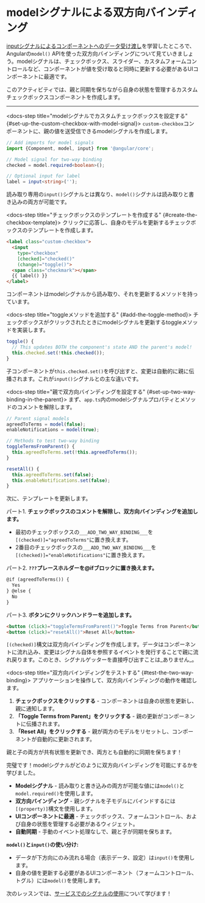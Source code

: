 # modelシグナルによる双方向バインディング

[inputシグナルによるコンポーネントへのデータ受け渡し](/tutorials/signals/5-component-communication-with-signals)を学習したところで、Angularの`model()` APIを使った双方向バインディングについて見ていきましょう。modelシグナルは、チェックボックス、スライダー、カスタムフォームコントロールなど、コンポーネントが値を受け取ると同時に更新する必要があるUIコンポーネントに最適です。

このアクティビティでは、親と同期を保ちながら自身の状態を管理するカスタムチェックボックスコンポーネントを作成します。

<hr />

<docs-workflow>

<docs-step title="modelシグナルでカスタムチェックボックスを設定する" {#set-up-the-custom-checkbox-with-model-signal}>
`custom-checkbox`コンポーネントに、親の値を送受信できるmodelシグナルを作成します。

```ts
// Add imports for model signals
import {Component, model, input} from '@angular/core';

// Model signal for two-way binding
checked = model.required<boolean>();

// Optional input for label
label = input<string>('');
```

読み取り専用の`input()`シグナルとは異なり、`model()`シグナルは読み取りと書き込みの両方が可能です。
</docs-step>

<docs-step title="チェックボックスのテンプレートを作成する" {#create-the-checkbox-template}>
クリックに応答し、自身のモデルを更新するチェックボックスのテンプレートを作成します。

```html
<label class="custom-checkbox">
  <input
    type="checkbox"
    [checked]="checked()"
    (change)="toggle()">
  <span class="checkmark"></span>
  {{ label() }}
</label>
```

コンポーネントはmodelシグナルから読み取り、それを更新するメソッドを持っています。
</docs-step>

<docs-step title="toggleメソッドを追加する" {#add-the-toggle-method}>
チェックボックスがクリックされたときにmodelシグナルを更新するtoggleメソッドを実装します。

```ts
toggle() {
  // This updates BOTH the component's state AND the parent's model!
  this.checked.set(!this.checked());
}
```

子コンポーネントが`this.checked.set()`を呼び出すと、変更は自動的に親に伝播されます。これが`input()`シグナルとの主な違いです。
</docs-step>

<docs-step title="親で双方向バインディングを設定する" {#set-up-two-way-binding-in-the-parent}>
まず、`app.ts`内のmodelシグナルプロパティとメソッドのコメントを解除します。

```ts
// Parent signal models
agreedToTerms = model(false);
enableNotifications = model(true);

// Methods to test two-way binding
toggleTermsFromParent() {
  this.agreedToTerms.set(!this.agreedToTerms());
}

resetAll() {
  this.agreedToTerms.set(false);
  this.enableNotifications.set(false);
}
```

次に、テンプレートを更新します。

パート1. **チェックボックスのコメントを解除し、双方向バインディングを追加します。**

- 最初のチェックボックスの`___ADD_TWO_WAY_BINDING___`を`[(checked)]="agreedToTerms"`に置き換えます。
- 2番目のチェックボックスの`___ADD_TWO_WAY_BINDING___`を`[(checked)]="enableNotifications"`に置き換えます。

パート2. **`???`プレースホルダーを@ifブロックに置き換えます。**

```html
@if (agreedToTerms()) {
  Yes
} @else {
  No
}
```

パート3. **ボタンにクリックハンドラーを追加します。**

```html
<button (click)="toggleTermsFromParent()">Toggle Terms from Parent</button>
<button (click)="resetAll()">Reset All</button>
```

`[(checked)]`構文は双方向バインディングを作成します。データはコンポーネントに流れ込み、変更はシグナル自体を参照するイベントを発行することで親に流れ戻ります。このとき、シグナルゲッターを直接呼び出すことは_ありません_。
</docs-step>

<docs-step title="双方向バインディングをテストする" {#test-the-two-way-binding}>
アプリケーションを操作して、双方向バインディングの動作を確認します。

1. **チェックボックスをクリックする** - コンポーネントは自身の状態を更新し、親に通知します。
2. **「Toggle Terms from Parent」をクリックする** - 親の更新がコンポーネントに伝播されます。
3. **「Reset All」をクリックする** - 親が両方のモデルをリセットし、コンポーネントが自動的に更新されます。

親と子の両方が共有状態を更新でき、両方とも自動的に同期を保ちます！
</docs-step>

</docs-workflow>

完璧です！modelシグナルがどのように双方向バインディングを可能にするかを学びました。

- **Modelシグナル** - 読み取りと書き込みの両方が可能な値には`model()`と`model.required()`を使用します。
- **双方向バインディング** - 親シグナルを子モデルにバインドするには`[(property)]`構文を使用します。
- **UIコンポーネントに最適** - チェックボックス、フォームコントロール、および自身の状態を管理する必要があるウィジェット。
- **自動同期** - 手動のイベント処理なしで、親と子が同期を保ちます。

**`model()`と`input()`の使い分け:**

- データが下方向にのみ流れる場合（表示データ、設定）は`input()`を使用します。
- 自身の値を更新する必要があるUIコンポーネント（フォームコントロール、トグル）には`model()`を使用します。

次のレッスンでは、[サービスでのシグナルの使用](/tutorials/signals/7-using-signals-with-services)について学びます！
